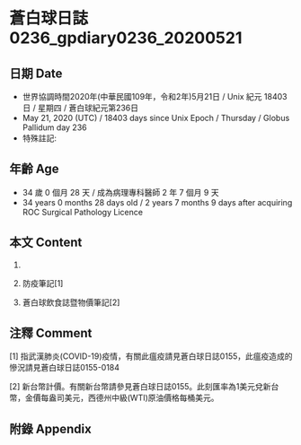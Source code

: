 # 蒼白球日誌0236_gpdiary0236_20200521 #

## 日期 Date ##

* 世界協調時間2020年(中華民國109年，令和2年)5月21日 / Unix 紀元 18403 日 / 星期四 / 蒼白球紀元第236日
* May 21, 2020 (UTC) / 18403 days since Unix Epoch / Thursday / Globus Pallidum day 236
* 特殊註記:

## 年齡 Age ##

* 34 歲 0 個月 28 天 / 成為病理專科醫師 2 年 7 個月 9 天
* 34 years 0 months 28 days old / 2 years 7 months 9 days after acquiring ROC Surgical Pathology Licence

## 本文 Content ##

1. 

    
2. 防疫筆記[1]

    
3. 蒼白球飲食誌暨物價筆記[2]

    

## 注釋 Comment ##

[1] 指武漢肺炎(COVID-19)疫情，有關此瘟疫請見蒼白球日誌0155，此瘟疫造成的慘況請見蒼白球日誌0155-0184


[2] 新台幣計價。有關新台幣請參見蒼白球日誌0155。此刻匯率為1美元兌新台幣，金價每盎司美元，西德州中級(WTI)原油價格每桶美元。



## 附錄 Appendix ##

